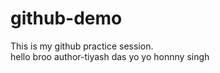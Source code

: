 # github-demo
This is my github practice session.
<br>
hello broo
author-tiyash das
yo yo honnny singh